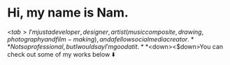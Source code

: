 # Hi, my name is Nam.
<$tab>I'm just a developer, designer, artist (music composite, drawing, photography and film-making), and a fellow social media creator.
**Not so professional, but I would say I'm good at it.**<$down><$down>You can check out some of my works below ⬇️